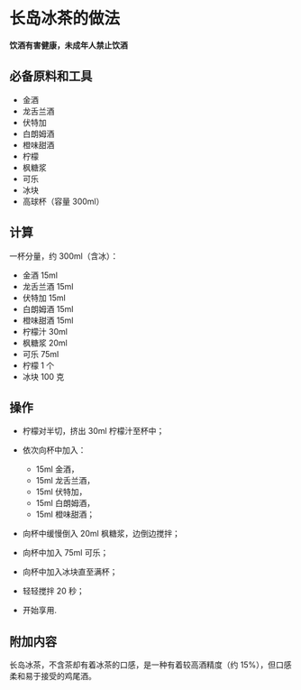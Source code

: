 
# 长岛冰茶的做法

**饮酒有害健康，未成年人禁止饮酒**

## 必备原料和工具

- 金酒
- 龙舌兰酒
- 伏特加
- 白朗姆酒
- 橙味甜酒
- 柠檬
- 枫糖浆
- 可乐
- 冰块
- 高球杯（容量 300ml）

## 计算

一杯分量，约 300ml（含冰）：

- 金酒 15ml
- 龙舌兰酒 15ml
- 伏特加 15ml
- 白朗姆酒 15ml
- 橙味甜酒 15ml
- 柠檬汁 30ml
- 枫糖浆 20ml
- 可乐 75ml
- 柠檬 1 个
- 冰块 100 克

## 操作

- 柠檬对半切，挤出 30ml 柠檬汁至杯中；
- 依次向杯中加入：
  - 15ml 金酒，
  - 15ml 龙舌兰酒，
  - 15ml 伏特加，
  - 15ml 白朗姆酒，
  - 15ml 橙味甜酒；

- 向杯中缓慢倒入 20ml 枫糖浆，边倒边搅拌；
- 向杯中加入 75ml 可乐；
- 向杯中加入冰块直至满杯；
- 轻轻搅拌 20 秒；
- 开始享用.

## 附加内容

长岛冰茶，不含茶却有着冰茶的口感，是一种有着较高酒精度（约 15%），但口感柔和易于接受的鸡尾酒。

